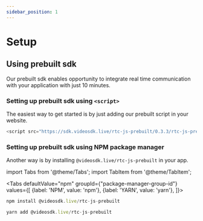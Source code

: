 ```yaml
---
sidebar_position: 1
---
```


# Setup

## Using prebuilt sdk

Our prebuilt sdk enables opportunity to integrate real time communication with your application with just 10 minutes.

### Setting up prebuilt sdk using `<script>`

The easiest way to get started is by just adding our prebuilt script in your website.

```js
<script src="https://sdk.videosdk.live/rtc-js-prebuilt/0.3.3/rtc-js-prebuilt.js"></script>
```

### Setting up prebuilt sdk using NPM package manager

Another way is by installing `@videosdk.live/rtc-js-prebuilt` in your app.

import Tabs from '@theme/Tabs';
import TabItem from '@theme/TabItem';

<Tabs
defaultValue="npm"
groupId={"package-manager-group-id"}
values={[
{label: 'NPM', value: 'npm'},
{label: 'YARN', value: 'yarn'},
]}>
<TabItem value="npm">

```js
npm install @videosdk.live/rtc-js-prebuilt
```

</TabItem>
<TabItem value="yarn">

```js
yarn add @videosdk.live/rtc-js-prebuilt
```

</TabItem>
</Tabs>
